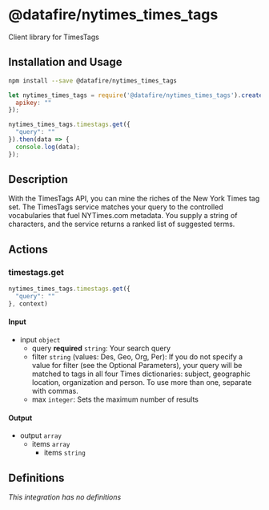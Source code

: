 # @datafire/nytimes_times_tags

Client library for TimesTags

## Installation and Usage
```bash
npm install --save @datafire/nytimes_times_tags
```
```js
let nytimes_times_tags = require('@datafire/nytimes_times_tags').create({
  apikey: ""
});

nytimes_times_tags.timestags.get({
  "query": ""
}).then(data => {
  console.log(data);
});
```

## Description

With the TimesTags API, you can mine the riches of the New York Times tag set. The TimesTags service matches your query to the controlled vocabularies that fuel NYTimes.com metadata. You supply a string of characters, and the service returns a ranked list of suggested terms.

## Actions

### timestags.get



```js
nytimes_times_tags.timestags.get({
  "query": ""
}, context)
```

#### Input
* input `object`
  * query **required** `string`: Your search query
  * filter `string` (values: Des, Geo, Org, Per): If you do not specify a value for filter (see the Optional Parameters), your query will be matched to tags in all four Times dictionaries: subject, geographic location, organization and person. To use more than one, separate with commas.
  * max `integer`: Sets the maximum number of results

#### Output
* output `array`
  * items `array`
    * items `string`



## Definitions

*This integration has no definitions*
